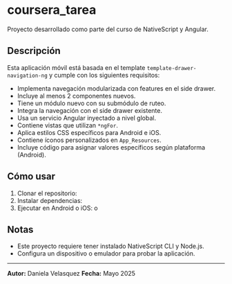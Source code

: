 # coursera_tarea

Proyecto desarrollado como parte del curso de NativeScript y Angular.

## Descripción

Esta aplicación móvil está basada en el template `template-drawer-navigation-ng` y cumple con los siguientes requisitos:

- Implementa navegación modularizada con features en el side drawer.
- Incluye al menos 2 componentes nuevos.
- Tiene un módulo nuevo con su submódulo de ruteo.
- Integra la navegación con el side drawer existente.
- Usa un servicio Angular inyectado a nivel global.
- Contiene vistas que utilizan `*ngFor`.
- Aplica estilos CSS específicos para Android e iOS.
- Contiene íconos personalizados en `App_Resources`.
- Incluye código para asignar valores específicos según plataforma (Android).

## Cómo usar

1. Clonar el repositorio:
2. Instalar dependencias:
3. Ejecutar en Android o iOS:
o

## Notas

- Este proyecto requiere tener instalado NativeScript CLI y Node.js.
- Configura un dispositivo o emulador para probar la aplicación.

---

**Autor:** Daniela Velasquez 
**Fecha:** Mayo 2025

